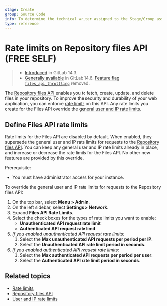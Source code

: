 ```yaml
---
stage: Create
group: Source Code
info: To determine the technical writer assigned to the Stage/Group associated with this page, see https://about.gitlab.com/handbook/engineering/ux/technical-writing/#assignments
type: reference
---
```


# Rate limits on Repository files API **(FREE SELF)**

> - [Introduced](https://gitlab.com/gitlab-org/gitlab/-/merge_requests/68561) in GitLab 14.3.
> - [Generally available](https://gitlab.com/gitlab-org/gitlab/-/merge_requests/75918) in GitLab 14.6. [Feature flag `files_api_throttling`](https://gitlab.com/gitlab-org/gitlab/-/issues/338903) removed.

The [Repository files API](../../../api/repository_files.md) enables you to
fetch, create, update, and delete files in your repository. To improve the security
and durability of your web application, you can enforce
[rate limits](../../../security/rate_limits.md) on this API. Any rate limits you
create for the Files API override the [general user and IP rate limits](user_and_ip_rate_limits.md).

## Define Files API rate limits

Rate limits for the Files API are disabled by default. When enabled, they supersede
the general user and IP rate limits for requests to the
[Repository files API](../../../api/repository_files.md). You can keep any general user
and IP rate limits already in place, and increase or decrease the rate limits
for the Files API. No other new features are provided by this override.

Prerequisite:

- You must have administrator access for your instance.

To override the general user and IP rate limits for requests to the Repository files API:

1. On the top bar, select **Menu > Admin**.
1. On the left sidebar, select **Settings > Network**.
1. Expand **Files API Rate Limits**.
1. Select the check boxes for the types of rate limits you want to enable:
   - **Unauthenticated API request rate limit**
   - **Authenticated API request rate limit**
1. _If you enabled unauthenticated API request rate limits:_
   1. Select the **Max unauthenticated API requests per period per IP**.
   1. Select the **Unauthenticated API rate limit period in seconds**.
1. _If you enabled authenticated API request rate limits:_
   1. Select the **Max authenticated API requests per period per user**.
   1. Select the **Authenticated API rate limit period in seconds**.

## Related topics

- [Rate limits](../../../security/rate_limits.md)
- [Repository files API](../../../api/repository_files.md)
- [User and IP rate limits](user_and_ip_rate_limits.md)
